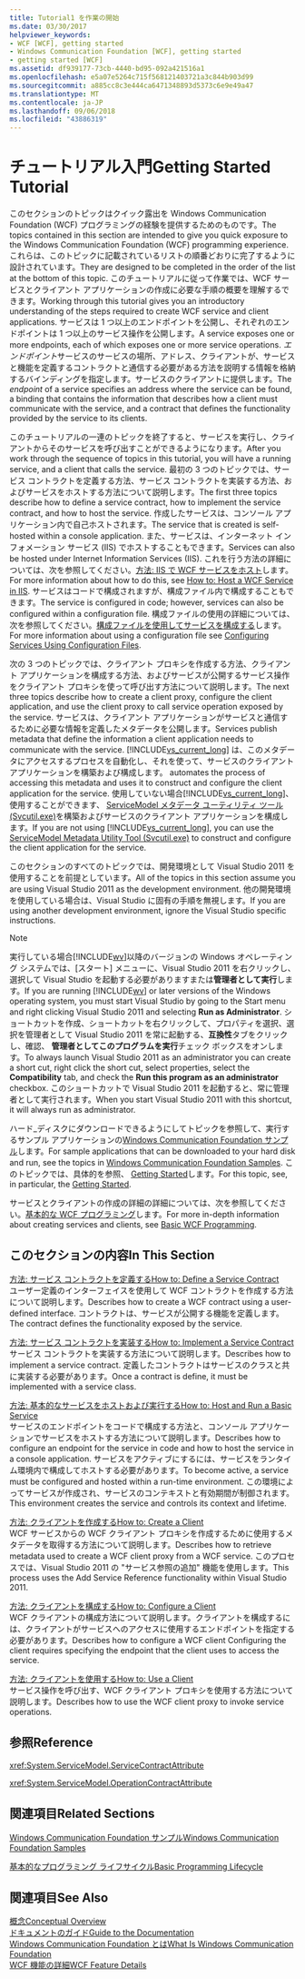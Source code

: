 ```yaml
---
title: Tutorial1 を作業の開始
ms.date: 03/30/2017
helpviewer_keywords:
- WCF [WCF], getting started
- Windows Communication Foundation [WCF], getting started
- getting started [WCF]
ms.assetid: df939177-73cb-4440-bd95-092a421516a1
ms.openlocfilehash: e5a07e5264c715f568121403721a3c844b903d99
ms.sourcegitcommit: a885cc8c3e444ca6471348893d5373c6e9e49a47
ms.translationtype: MT
ms.contentlocale: ja-JP
ms.lasthandoff: 09/06/2018
ms.locfileid: "43886319"
---
```

# <a name="getting-started-tutorial"></a><span data-ttu-id="d1cc6-102">チュートリアル入門</span><span class="sxs-lookup"><span data-stu-id="d1cc6-102">Getting Started Tutorial</span></span>
<span data-ttu-id="d1cc6-103">このセクションのトピックはクイック露出を Windows Communication Foundation (WCF) プログラミングの経験を提供するためのものです。</span><span class="sxs-lookup"><span data-stu-id="d1cc6-103">The topics contained in this section are intended to give you quick exposure to the Windows Communication Foundation (WCF) programming experience.</span></span> <span data-ttu-id="d1cc6-104">これらは、このトピックに記載されているリストの順番どおりに完了するように設計されています。</span><span class="sxs-lookup"><span data-stu-id="d1cc6-104">They are designed to be completed in the order of the list at the bottom of this topic.</span></span> <span data-ttu-id="d1cc6-105">このチュートリアルに従って作業では、WCF サービスとクライアント アプリケーションの作成に必要な手順の概要を理解するできます。</span><span class="sxs-lookup"><span data-stu-id="d1cc6-105">Working through this tutorial gives you an introductory understanding of the steps required to create WCF service and client applications.</span></span> <span data-ttu-id="d1cc6-106">サービスは 1 つ以上のエンドポイントを公開し、それぞれのエンドポイントは 1 つ以上のサービス操作を公開します。</span><span class="sxs-lookup"><span data-stu-id="d1cc6-106">A service exposes one or more endpoints, each of which exposes one or more service operations.</span></span> <span data-ttu-id="d1cc6-107">*エンドポイント*サービスのサービスの場所、アドレス、クライアントが、サービスと機能を定義するコントラクトと通信する必要がある方法を説明する情報を格納するバインディングを指定します。サービスのクライアントに提供します。</span><span class="sxs-lookup"><span data-stu-id="d1cc6-107">The *endpoint* of a service specifies an address where the service can be found, a binding that contains the information that describes how a client must communicate with the service, and a contract that defines the functionality provided by the service to its clients.</span></span>  
  
 <span data-ttu-id="d1cc6-108">このチュートリアルの一連のトピックを終了すると、サービスを実行し、クライアントからそのサービスを呼び出すことができるようになります。</span><span class="sxs-lookup"><span data-stu-id="d1cc6-108">After you work through the sequence of topics in this tutorial, you will have a running service, and a client that calls the service.</span></span> <span data-ttu-id="d1cc6-109">最初の 3 つのトピックでは、サービス コントラクトを定義する方法、サービス コントラクトを実装する方法、およびサービスをホストする方法について説明します。</span><span class="sxs-lookup"><span data-stu-id="d1cc6-109">The first three topics describe how to define a service contract, how to implement the service contract, and how to host the service.</span></span> <span data-ttu-id="d1cc6-110">作成したサービスは、コンソール アプリケーション内で自己ホストされます。</span><span class="sxs-lookup"><span data-stu-id="d1cc6-110">The service that is created is self-hosted within a console application.</span></span> <span data-ttu-id="d1cc6-111">また、サービスは、インターネット インフォメーション サービス (IIS) でホストすることもできます。</span><span class="sxs-lookup"><span data-stu-id="d1cc6-111">Services can also be hosted under Internet Information Services (IIS).</span></span> <span data-ttu-id="d1cc6-112">これを行う方法の詳細については、次を参照してください。[方法: IIS で WCF サービスをホスト](../../../docs/framework/wcf/feature-details/how-to-host-a-wcf-service-in-iis.md)します。</span><span class="sxs-lookup"><span data-stu-id="d1cc6-112">For more information about how to do this, see [How to: Host a WCF Service in IIS](../../../docs/framework/wcf/feature-details/how-to-host-a-wcf-service-in-iis.md).</span></span> <span data-ttu-id="d1cc6-113">サービスはコードで構成されますが、構成ファイル内で構成することもできます。</span><span class="sxs-lookup"><span data-stu-id="d1cc6-113">The service is configured in code; however, services can also be configured within a configuration file.</span></span> <span data-ttu-id="d1cc6-114">構成ファイルの使用の詳細については、次を参照してください。[構成ファイルを使用してサービスを構成する](../../../docs/framework/wcf/configuring-services-using-configuration-files.md)します。</span><span class="sxs-lookup"><span data-stu-id="d1cc6-114">For more information about using a configuration file see [Configuring Services Using Configuration Files](../../../docs/framework/wcf/configuring-services-using-configuration-files.md).</span></span>  
  
 <span data-ttu-id="d1cc6-115">次の 3 つのトピックでは、クライアント プロキシを作成する方法、クライアント アプリケーションを構成する方法、およびサービスが公開するサービス操作をクライアント プロキシを使って呼び出す方法について説明します。</span><span class="sxs-lookup"><span data-stu-id="d1cc6-115">The next three topics describe how to create a client proxy, configure the client application, and use the client proxy to call service operation exposed by the service.</span></span> <span data-ttu-id="d1cc6-116">サービスは、クライアント アプリケーションがサービスと通信するために必要な情報を定義したメタデータを公開します。</span><span class="sxs-lookup"><span data-stu-id="d1cc6-116">Services publish metadata that define the information a client application needs to communicate with the service.</span></span> [!INCLUDE[vs_current_long](../../../includes/vs-current-long-md.md)]<span data-ttu-id="d1cc6-117"> は、このメタデータにアクセスするプロセスを自動化し、それを使って、サービスのクライアント アプリケーションを構築および構成します。</span><span class="sxs-lookup"><span data-stu-id="d1cc6-117"> automates the process of accessing this metadata and uses it to construct and configure the client application for the service.</span></span> <span data-ttu-id="d1cc6-118">使用していない場合[!INCLUDE[vs_current_long](../../../includes/vs-current-long-md.md)]、使用することができます、 [ServiceModel メタデータ ユーティリティ ツール (Svcutil.exe)](../../../docs/framework/wcf/servicemodel-metadata-utility-tool-svcutil-exe.md)を構築およびサービスのクライアント アプリケーションを構成します。</span><span class="sxs-lookup"><span data-stu-id="d1cc6-118">If you are not using [!INCLUDE[vs_current_long](../../../includes/vs-current-long-md.md)], you can use the [ServiceModel Metadata Utility Tool (Svcutil.exe)](../../../docs/framework/wcf/servicemodel-metadata-utility-tool-svcutil-exe.md) to construct and configure the client application for the service.</span></span>  
  
 <span data-ttu-id="d1cc6-119">このセクションのすべてのトピックでは、開発環境として Visual Studio 2011 を使用することを前提としています。</span><span class="sxs-lookup"><span data-stu-id="d1cc6-119">All of the topics in this section assume you are using Visual Studio 2011 as the development environment.</span></span> <span data-ttu-id="d1cc6-120">他の開発環境を使用している場合は、Visual Studio に固有の手順を無視します。</span><span class="sxs-lookup"><span data-stu-id="d1cc6-120">If you are using another development environment, ignore the Visual Studio specific instructions.</span></span>  
  
> [!NOTE]
>  <span data-ttu-id="d1cc6-121">実行している場合[!INCLUDE[wv](../../../includes/wv-md.md)]以降のバージョンの Windows オペレーティング システムでは、[スタート] メニューに、Visual Studio 2011 を右クリックし、選択して Visual Studio を起動する必要がありますまたは**管理者として実行**します。</span><span class="sxs-lookup"><span data-stu-id="d1cc6-121">If you are running [!INCLUDE[wv](../../../includes/wv-md.md)] or later versions of the Windows operating system, you must start Visual Studio by going to the Start menu and right clicking Visual Studio 2011 and selecting **Run as Administrator**.</span></span> <span data-ttu-id="d1cc6-122">ショートカットを作成、ショートカットを右クリックして、プロパティを選択、選択を管理者として Visual Studio 2011 を常に起動する、**互換性**タブをクリックし、確認、 **管理者としてこのプログラムを実行**チェック ボックスをオンします。</span><span class="sxs-lookup"><span data-stu-id="d1cc6-122">To always launch Visual Studio 2011 as an administrator you can create a short cut, right click the short cut, select properties, select the **Compatibility** tab, and check the **Run this program as an administrator** checkbox.</span></span> <span data-ttu-id="d1cc6-123">このショートカットで Visual Studio 2011 を起動すると、常に管理者として実行されます。</span><span class="sxs-lookup"><span data-stu-id="d1cc6-123">When you start Visual Studio 2011 with this shortcut, it will always run as administrator.</span></span>  
  
 <span data-ttu-id="d1cc6-124">ハード_ディスクにダウンロードできるようにしてトピックを参照して、実行するサンプル アプリケーションの[Windows Communication Foundation サンプル](https://msdn.microsoft.com/library/8ec9d192-5d81-4f64-bfd3-90c5e5858c91)します。</span><span class="sxs-lookup"><span data-stu-id="d1cc6-124">For sample applications that can be downloaded to your hard disk and run, see the topics in [Windows Communication Foundation Samples](https://msdn.microsoft.com/library/8ec9d192-5d81-4f64-bfd3-90c5e5858c91).</span></span> <span data-ttu-id="d1cc6-125">このトピックでは、具体的を参照、 [Getting Started](../../../docs/framework/wcf/samples/getting-started-sample.md)します。</span><span class="sxs-lookup"><span data-stu-id="d1cc6-125">For this topic, see, in particular, the [Getting Started](../../../docs/framework/wcf/samples/getting-started-sample.md).</span></span>  
  
 <span data-ttu-id="d1cc6-126">サービスとクライアントの作成の詳細の詳細については、次を参照してください。[基本的な WCF プログラミング](../../../docs/framework/wcf/basic-wcf-programming.md)します。</span><span class="sxs-lookup"><span data-stu-id="d1cc6-126">For more in-depth information about creating services and clients, see [Basic WCF Programming](../../../docs/framework/wcf/basic-wcf-programming.md).</span></span>  
  
## <a name="in-this-section"></a><span data-ttu-id="d1cc6-127">このセクションの内容</span><span class="sxs-lookup"><span data-stu-id="d1cc6-127">In This Section</span></span>  
 [<span data-ttu-id="d1cc6-128">方法: サービス コントラクトを定義する</span><span class="sxs-lookup"><span data-stu-id="d1cc6-128">How to: Define a Service Contract</span></span>](../../../docs/framework/wcf/how-to-define-a-wcf-service-contract.md)  
 <span data-ttu-id="d1cc6-129">ユーザー定義のインターフェイスを使用して WCF コントラクトを作成する方法について説明します。</span><span class="sxs-lookup"><span data-stu-id="d1cc6-129">Describes how to create a WCF contract using a user-defined interface.</span></span> <span data-ttu-id="d1cc6-130">コントラクトは、サービスが公開する機能を定義します。</span><span class="sxs-lookup"><span data-stu-id="d1cc6-130">The contract defines the functionality exposed by the service.</span></span>  
  
 [<span data-ttu-id="d1cc6-131">方法: サービス コントラクトを実装する</span><span class="sxs-lookup"><span data-stu-id="d1cc6-131">How to: Implement a Service Contract</span></span>](../../../docs/framework/wcf/how-to-implement-a-wcf-contract.md)  
 <span data-ttu-id="d1cc6-132">サービス コントラクトを実装する方法について説明します。</span><span class="sxs-lookup"><span data-stu-id="d1cc6-132">Describes how to implement a service contract.</span></span> <span data-ttu-id="d1cc6-133">定義したコントラクトはサービスのクラスと共に実装する必要があります。</span><span class="sxs-lookup"><span data-stu-id="d1cc6-133">Once a contract is define, it must be implemented with a service class.</span></span>  
  
 [<span data-ttu-id="d1cc6-134">方法: 基本的なサービスをホストおよび実行する</span><span class="sxs-lookup"><span data-stu-id="d1cc6-134">How to: Host and Run a Basic Service</span></span>](../../../docs/framework/wcf/how-to-host-and-run-a-basic-wcf-service.md)  
 <span data-ttu-id="d1cc6-135">サービスのエンドポイントをコードで構成する方法と、コンソール アプリケーションでサービスをホストする方法について説明します。</span><span class="sxs-lookup"><span data-stu-id="d1cc6-135">Describes how to configure an endpoint for the service in code and how to host the service in a console application.</span></span> <span data-ttu-id="d1cc6-136">サービスをアクティブにするには、サービスをランタイム環境内で構成してホストする必要があります。</span><span class="sxs-lookup"><span data-stu-id="d1cc6-136">To become active, a service must be configured and hosted within a run-time environment.</span></span> <span data-ttu-id="d1cc6-137">この環境によってサービスが作成され、サービスのコンテキストと有効期間が制御されます。</span><span class="sxs-lookup"><span data-stu-id="d1cc6-137">This environment creates the service and controls its context and lifetime.</span></span>  
  
 [<span data-ttu-id="d1cc6-138">方法: クライアントを作成する</span><span class="sxs-lookup"><span data-stu-id="d1cc6-138">How to: Create a Client</span></span>](../../../docs/framework/wcf/how-to-create-a-wcf-client.md)  
 <span data-ttu-id="d1cc6-139">WCF サービスからの WCF クライアント プロキシを作成するために使用するメタデータを取得する方法について説明します。</span><span class="sxs-lookup"><span data-stu-id="d1cc6-139">Describes how to retrieve metadata used to create a WCF client proxy from a WCF service.</span></span> <span data-ttu-id="d1cc6-140">このプロセスでは、Visual Studio 2011 の "サービス参照の追加" 機能を使用します。</span><span class="sxs-lookup"><span data-stu-id="d1cc6-140">This process uses the Add Service Reference functionality within Visual Studio 2011.</span></span>  
  
 [<span data-ttu-id="d1cc6-141">方法: クライアントを構成する</span><span class="sxs-lookup"><span data-stu-id="d1cc6-141">How to: Configure a Client</span></span>](../../../docs/framework/wcf/how-to-configure-a-basic-wcf-client.md)  
 <span data-ttu-id="d1cc6-142">WCF クライアントの構成方法について説明します。クライアントを構成するには、クライアントがサービスへのアクセスに使用するエンドポイントを指定する必要があります。</span><span class="sxs-lookup"><span data-stu-id="d1cc6-142">Describes how to configure a WCF client Configuring the client requires specifying the endpoint that the client uses to access the service.</span></span>  
  
 [<span data-ttu-id="d1cc6-143">方法: クライアントを使用する</span><span class="sxs-lookup"><span data-stu-id="d1cc6-143">How to: Use a Client</span></span>](../../../docs/framework/wcf/how-to-use-a-wcf-client.md)  
 <span data-ttu-id="d1cc6-144">サービス操作を呼び出す、WCF クライアント プロキシを使用する方法について説明します。</span><span class="sxs-lookup"><span data-stu-id="d1cc6-144">Describes how to use the WCF client proxy to invoke service operations.</span></span>  
  
## <a name="reference"></a><span data-ttu-id="d1cc6-145">参照</span><span class="sxs-lookup"><span data-stu-id="d1cc6-145">Reference</span></span>  
 <xref:System.ServiceModel.ServiceContractAttribute>  
  
 <xref:System.ServiceModel.OperationContractAttribute>  
  
## <a name="related-sections"></a><span data-ttu-id="d1cc6-146">関連項目</span><span class="sxs-lookup"><span data-stu-id="d1cc6-146">Related Sections</span></span>  
 [<span data-ttu-id="d1cc6-147">Windows Communication Foundation サンプル</span><span class="sxs-lookup"><span data-stu-id="d1cc6-147">Windows Communication Foundation Samples</span></span>](https://msdn.microsoft.com/library/8ec9d192-5d81-4f64-bfd3-90c5e5858c91)  
  
 [<span data-ttu-id="d1cc6-148">基本的なプログラミング ライフサイクル</span><span class="sxs-lookup"><span data-stu-id="d1cc6-148">Basic Programming Lifecycle</span></span>](../../../docs/framework/wcf/basic-programming-lifecycle.md)  
  
## <a name="see-also"></a><span data-ttu-id="d1cc6-149">関連項目</span><span class="sxs-lookup"><span data-stu-id="d1cc6-149">See Also</span></span>  
 [<span data-ttu-id="d1cc6-150">概念</span><span class="sxs-lookup"><span data-stu-id="d1cc6-150">Conceptual Overview</span></span>](../../../docs/framework/wcf/conceptual-overview.md)  
 [<span data-ttu-id="d1cc6-151">ドキュメントのガイド</span><span class="sxs-lookup"><span data-stu-id="d1cc6-151">Guide to the Documentation</span></span>](../../../docs/framework/wcf/guide-to-the-documentation.md)  
 [<span data-ttu-id="d1cc6-152">Windows Communication Foundation とは</span><span class="sxs-lookup"><span data-stu-id="d1cc6-152">What Is Windows Communication Foundation</span></span>](../../../docs/framework/wcf/whats-wcf.md)  
 [<span data-ttu-id="d1cc6-153">WCF 機能の詳細</span><span class="sxs-lookup"><span data-stu-id="d1cc6-153">WCF Feature Details</span></span>](../../../docs/framework/wcf/feature-details/index.md)

